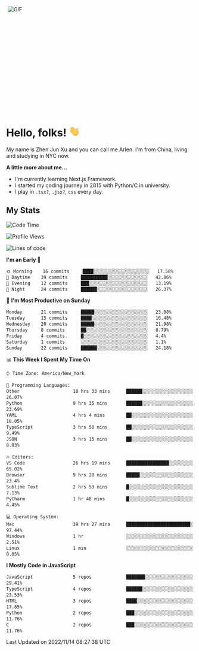 <img align="right" alt="GIF" src="https://media.giphy.com/media/xUA7bdpLxQhsSQdyog/giphy.gif" width="500" height="320" />

# Hello, folks! <img src="https://raw.githubusercontent.com/arlenxuzj/arlenxuzj/master/assets/wave.gif" width="30px">

My name is Zhen Jun Xu and you can call me Arlen. I'm from China, living and studying in NYC now.

**A little more about me...**

 - I'm currently learning Next.js Framework.
 - I started my coding journey in 2015 with Python/C in university.
 - I play in `.tsx?`, `.jsx?`, `css` every day.

## My Stats

<!--START_SECTION:waka-->
![Code Time](http://img.shields.io/badge/Code%20Time-2%2C487%20hrs%207%20mins-blue)

![Profile Views](http://img.shields.io/badge/Profile%20Views-207-blue)

![Lines of code](https://img.shields.io/badge/From%20Hello%20World%20I%27ve%20Written-234%20Thousand%20lines%20of%20code-blue)

**I'm an Early 🐤** 

```text
🌞 Morning    16 commits     ████░░░░░░░░░░░░░░░░░░░░░   17.58% 
🌆 Daytime    39 commits     ██████████░░░░░░░░░░░░░░░   42.86% 
🌃 Evening    12 commits     ███░░░░░░░░░░░░░░░░░░░░░░   13.19% 
🌙 Night      24 commits     ██████░░░░░░░░░░░░░░░░░░░   26.37%

```
📅 **I'm Most Productive on Sunday** 

```text
Monday       21 commits     █████░░░░░░░░░░░░░░░░░░░░   23.08% 
Tuesday      15 commits     ████░░░░░░░░░░░░░░░░░░░░░   16.48% 
Wednesday    20 commits     █████░░░░░░░░░░░░░░░░░░░░   21.98% 
Thursday     8 commits      ██░░░░░░░░░░░░░░░░░░░░░░░   8.79% 
Friday       4 commits      █░░░░░░░░░░░░░░░░░░░░░░░░   4.4% 
Saturday     1 commits      ░░░░░░░░░░░░░░░░░░░░░░░░░   1.1% 
Sunday       22 commits     ██████░░░░░░░░░░░░░░░░░░░   24.18%

```


📊 **This Week I Spent My Time On** 

```text
⌚︎ Time Zone: America/New_York

💬 Programming Languages: 
Other                    10 hrs 33 mins      ██████░░░░░░░░░░░░░░░░░░░   26.07% 
Python                   9 hrs 35 mins       ██████░░░░░░░░░░░░░░░░░░░   23.69% 
YAML                     4 hrs 4 mins        ██░░░░░░░░░░░░░░░░░░░░░░░   10.05% 
TypeScript               3 hrs 50 mins       ██░░░░░░░░░░░░░░░░░░░░░░░   9.49% 
JSON                     3 hrs 15 mins       ██░░░░░░░░░░░░░░░░░░░░░░░   8.03%

🔥 Editors: 
VS Code                  26 hrs 19 mins      ████████████████░░░░░░░░░   65.02% 
Browser                  9 hrs 28 mins       █████░░░░░░░░░░░░░░░░░░░░   23.4% 
Sublime Text             2 hrs 53 mins       █░░░░░░░░░░░░░░░░░░░░░░░░   7.13% 
PyCharm                  1 hr 48 mins        █░░░░░░░░░░░░░░░░░░░░░░░░   4.45%

💻 Operating System: 
Mac                      39 hrs 27 mins      ████████████████████████░   97.44% 
Windows                  1 hr                ░░░░░░░░░░░░░░░░░░░░░░░░░   2.51% 
Linux                    1 min               ░░░░░░░░░░░░░░░░░░░░░░░░░   0.05%

```

**I Mostly Code in JavaScript** 

```text
JavaScript               5 repos             ███████░░░░░░░░░░░░░░░░░░   29.41% 
TypeScript               4 repos             ██████░░░░░░░░░░░░░░░░░░░   23.53% 
HTML                     3 repos             ████░░░░░░░░░░░░░░░░░░░░░   17.65% 
Python                   2 repos             ███░░░░░░░░░░░░░░░░░░░░░░   11.76% 
C                        2 repos             ███░░░░░░░░░░░░░░░░░░░░░░   11.76%

```



 Last Updated on 2022/11/14 08:27:38 UTC
<!--END_SECTION:waka-->
